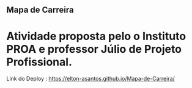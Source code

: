 ## Mapa de Carreira

# Atividade proposta pelo o Instituto PROA e professor Júlio de Projeto Profissional.

Link do Deploy : https://elton-asantos.github.io/Mapa-de-Carreira/ 
